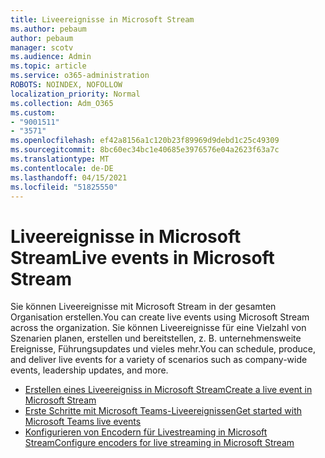 ```yaml
---
title: Liveereignisse in Microsoft Stream
ms.author: pebaum
author: pebaum
manager: scotv
ms.audience: Admin
ms.topic: article
ms.service: o365-administration
ROBOTS: NOINDEX, NOFOLLOW
localization_priority: Normal
ms.collection: Adm_O365
ms.custom:
- "9001511"
- "3571"
ms.openlocfilehash: ef42a8156a1c120b23f89969d9debd1c25c49309
ms.sourcegitcommit: 8bc60ec34bc1e40685e3976576e04a2623f63a7c
ms.translationtype: MT
ms.contentlocale: de-DE
ms.lasthandoff: 04/15/2021
ms.locfileid: "51825550"
---
```

# <a name="live-events-in-microsoft-stream"></a><span data-ttu-id="6e35c-102">Liveereignisse in Microsoft Stream</span><span class="sxs-lookup"><span data-stu-id="6e35c-102">Live events in Microsoft Stream</span></span>

<span data-ttu-id="6e35c-103">Sie können Liveereignisse mit Microsoft Stream in der gesamten Organisation erstellen.</span><span class="sxs-lookup"><span data-stu-id="6e35c-103">You can create live events using Microsoft Stream across the organization.</span></span> <span data-ttu-id="6e35c-104">Sie können Liveereignisse für eine Vielzahl von Szenarien planen, erstellen und bereitstellen, z. B. unternehmensweite Ereignisse, Führungsupdates und vieles mehr.</span><span class="sxs-lookup"><span data-stu-id="6e35c-104">You can schedule, produce, and deliver live events for a variety of scenarios such as company-wide events, leadership updates, and more.</span></span>

- [<span data-ttu-id="6e35c-105">Erstellen eines Liveereigniss in Microsoft Stream</span><span class="sxs-lookup"><span data-stu-id="6e35c-105">Create a live event in Microsoft Stream</span></span>](https://docs.microsoft.com/stream/live-create-event)
- [<span data-ttu-id="6e35c-106">Erste Schritte mit Microsoft Teams-Liveereignissen</span><span class="sxs-lookup"><span data-stu-id="6e35c-106">Get started with Microsoft Teams live events</span></span>](https://support.office.com/article/get-started-with-microsoft-teams-live-events-d077fec2-a058-483e-9ab5-1494afda578a)
- [<span data-ttu-id="6e35c-107">Konfigurieren von Encodern für Livestreaming in Microsoft Stream</span><span class="sxs-lookup"><span data-stu-id="6e35c-107">Configure encoders for live streaming in Microsoft Stream</span></span>](https://docs.microsoft.com/stream/live-encoder-setup)
